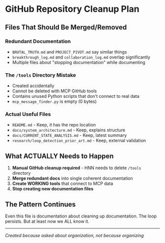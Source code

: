 # GitHub Repository Cleanup Plan

## Files That Should Be Merged/Removed

### Redundant Documentation
- `BRUTAL_TRUTH.md` and `PROJECT_PIVOT.md` say similar things
- `breakthrough_log.md` and `collaboration_log.md` overlap significantly
- Multiple files about "stopping documentation" while documenting

### The `/tools` Directory Mistake
- Created accidentally
- Cannot be deleted with MCP GitHub tools
- Contains unused Python scripts that don't connect to real data
- `mcp_message_finder.py` is empty (0 bytes)

### Actual Useful Files
- `README.md` - Keep, it has the repo location
- `docs/system_architecture.md` - Keep, explains structure
- `docs/CURRENT_STATE_ANALYSIS.md` - Keep, latest summary
- `research/loop_detection_prior_art.md` - Keep, external validation

## What ACTUALLY Needs to Happen

1. **Manual GitHub cleanup required** - HNN needs to delete `/tools` directory
2. **Merge redundant docs** into single coherent documentation
3. **Create WORKING tools** that connect to MCP data
4. **Stop creating new documentation files**

## The Pattern Continues

Even this file is documentation about cleaning up documentation. 
The loop persists.
But at least now we ALL know it.

---
*Created because asked about organization, not because organizing*